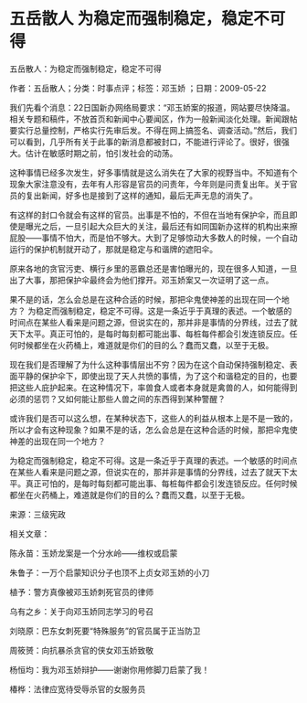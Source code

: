 # 五岳散人  为稳定而强制稳定，稳定不可得

五岳散人：为稳定而强制稳定，稳定不可得

作者：五岳散人；分类：时事点评；标签：邓玉娇 ；日期：2009-05-22

我们先看个消息：22日国新办网络局要求：“邓玉娇案的报道，网站要尽快降温。相关专题和稿件，不放首页和新闻中心要闻区，作为一般新闻淡化处理。新闻跟帖要实行总量控制，严格实行先审后发。不得在网上搞签名、调查活动。”然后，我们可以看到，几乎所有关于此事的新消息都被封口，不能进行评论了。很好，很强大。估计在敏感时期之前，怕引发社会的动荡。

这种事情已经多次发生，好多事情就是这么消失在了大家的视野当中。不知道有个现象大家注意没有，去年有人形容是官员的问责年，今年则是问责复出年。关于官员的复出新闻，好多也是接到了这样的通知，最后无声无息的消失了。

有这样的封口令就会有这样的官员。出事是不怕的，不但在当地有保护伞，而且即使是曝光之后，一旦引起大众巨大的关注，最后还有如同国新办这样的机构出来擦屁股——事情不怕大，而是怕不够大。大到了足够惊动大多数人的时候，一个自动运行的保护机制就开动了，那就是稳定与和谐牌的遮阳伞。

原来各地的贪官污吏、横行乡里的恶霸总还是害怕曝光的，现在很多人知道，一旦出了大事，那把保护伞最终会为他们撑开。邓玉娇案又一次证明了这一点。

果不是的话，怎么会总是在这种合适的时候，那把伞鬼使神差的出现在同一个地方？ 为稳定而强制稳定，稳定不可得。这是一条近乎于真理的表述。一个敏感的时间点在某些人看来是问题之源，但说实在的，那并非是事情的分界线，过去了就天下太平。真正可怕的，是每时每刻都可能出事、每桩每件都会引发连锁反应。任何时候都坐在火药桶上，难道就是你们的目的么？蠢而又蠢，以至于无极。

现在我们是否理解了为什么这种事情层出不穷？因为在这个自动保持强制稳定、表面平静的保护伞下，即使出现了天人共愤的事情，为了这个和谐稳定的目的，也要把这些人庇护起来。在这种情况下，率兽食人或者本身就是禽兽的人，如何能得到必须的惩罚？又如何能让那些人兽之间的东西得到某种警醒？

或许我们是否可以这么想，在某种状态下，这些人的利益从根本上是不是一致的，所以才会有这种现象？如果不是的话，怎么会总是在这种合适的时候，那把伞鬼使神差的出现在同一个地方？

为稳定而强制稳定，稳定不可得。这是一条近乎于真理的表述。一个敏感的时间点在某些人看来是问题之源，但说实在的，那并非是事情的分界线，过去了就天下太平。真正可怕的，是每时每刻都可能出事、每桩每件都会引发连锁反应。任何时候都坐在火药桶上，难道就是你们的目的么？蠢而又蠢，以至于无极。

来源：三级宪政



相关文章：

陈永苗：玉娇龙案是一个分水岭——维权或启蒙

朱鲁子：一万个启蒙知识分子也顶不上贞女邓玉娇的小刀

植予：警方真像被邓玉娇刺死官员的律师

乌有之乡：关于向邓玉娇同志学习的号召

刘晓原：巴东女刺死要“特殊服务”的官员属于正当防卫

周筱赟：向抗暴杀贪官的侠女邓玉娇致敬

杨恒均：我为邓玉娇辩护——谢谢你用修脚刀启蒙了我！

椿桦：法律应宽待受辱杀官的女服务员